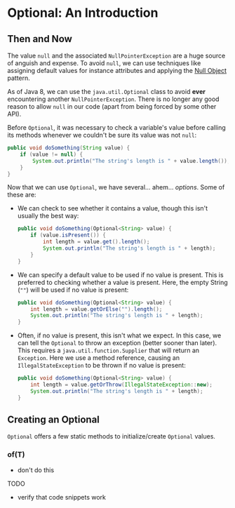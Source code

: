 # Optional: An Introduction

## Then and Now

The value `null` and the associated `NullPointerException` are a huge source of anguish and expense. To avoid `null`, we can use techniques like assigning default values for instance attributes and applying the [Null Object](https://en.wikipedia.org/wiki/Null_object_pattern) pattern.

As of Java 8, we can use the `java.util.Optional` class to avoid **ever** encountering another `NullPointerException`. There is no longer any good reason to allow `null` in our code (apart from being forced by some other API).

Before `Optional`, it was necessary to check a variable's value before calling its methods whenever we couldn't be sure its value was not `null`:

```java
public void doSomething(String value) {
	if (value != null) {
		System.out.println("The string's length is " + value.length());
	}
}
```

Now that we can use `Optional`, we have several… ahem… *options*. Some of these are:

- We can check to see whether it contains a value, though this isn't usually the best way:

	```java
	public void doSomething(Optional<String> value) {
		if (value.isPresent()) {
			int length = value.get().length();
			System.out.println("The string's length is " + length);
		}
	}
	```

- We can specify a default value to be used if no value is present. This is preferred to checking whether a value is present. Here, the empty String (`""`) will be used if no value is present:

	```java
	public void doSomething(Optional<String> value) {
		int length = value.getOrElse("").length();
		System.out.println("The string's length is " + length);
	}
	```

- Often, if no value is present, this isn't what we expect. In this case, we can tell the `Optional` to throw an exception (better sooner than later). This requires a `java.util.function.Supplier` that will return an `Exception`. Here we use a method reference, causing an `IllegalStateException` to be thrown if no value is present:

	```java
	public void doSomething(Optional<String> value) {
		int length = value.getOrThrow(IllegalStateException::new);
		System.out.println("The string's length is " + length);
	}
	```



## Creating an Optional

`Optional` offers a few static methods to initialize/create `Optional` values.

### of(T)

- don't do this

TODO
- verify that code snippets work